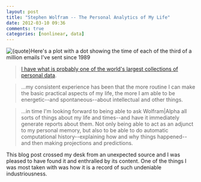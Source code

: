 ```yaml
---
layout: post
title: "Stephen Wolfram -- The Personal Analytics of My Life"
date: 2012-03-10 09:36
comments: true
categories: [nonlinear, data]
---
```


![{quote}Here's a plot with a dot showing the time of each of the third of a million emails I've sent since 1989](/files/2012/03/outgoing-mail-diurnal-image.png)

> [I have what is probably one of the world's largest collections of personal data](http://blog.stephenwolfram.com/2012/03/the-personal-analytics-of-my-life/).

> ...my consistent experience has been that the more routine I can make the basic practical aspects of my life, the more I am able to be energetic--and spontaneous--about intellectual and other things.

> ...in time I'm looking forward to being able to ask Wolfram|Alpha all sorts of things about my life and times--and have it immediately generate reports about them. Not only being able to act as an adjunct to my personal memory, but also to be able to do automatic computational history--explaining how and why things happened--and then making projections and predictions.

This blog post crossed my desk from an unexpected source and I was pleased to have found it and enthralled by its content. One of the things I was most taken with was how it is a record of such undeniable industriousness.